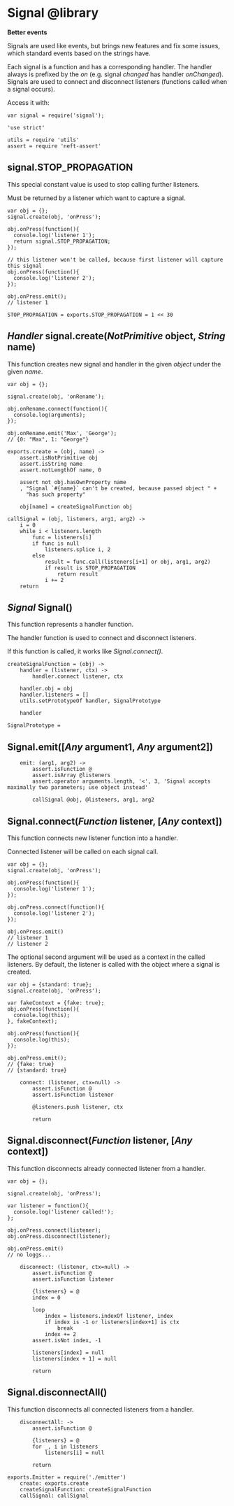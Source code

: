Signal @library
======

**Better events**

Signals are used like events, but brings new features and fix some issues, which
standard events based on the strings have.

Each signal is a function and has a corresponding handler.
The handler always is prefixed by the *on* (e.g. signal *changed* has handler *onChanged*).
Signals are used to connect and disconnect listeners (functions called when a signal occurs).

Access it with:
```
var signal = require('signal');
```

	'use strict'

	utils = require 'utils'
	assert = require 'neft-assert'

signal.STOP_PROPAGATION
-----------------------

This special constant value is used to stop calling further listeners.

Must be returned by a listener which want to capture a signal.

```
var obj = {};
signal.create(obj, 'onPress');

obj.onPress(function(){
  console.log('listener 1');
  return signal.STOP_PROPAGATION;
});

// this listener won't be called, because first listener will capture this signal
obj.onPress(function(){
  console.log('listener 2');
});

obj.onPress.emit();
// listener 1
```

	STOP_PROPAGATION = exports.STOP_PROPAGATION = 1 << 30

*Handler* signal.create(*NotPrimitive* object, *String* name)
-------------------------------------------------------------

This function creates new signal and handler in the given *object* under the given *name*.

```
var obj = {};

signal.create(obj, 'onRename');

obj.onRename.connect(function(){
  console.log(arguments);
});

obj.onRename.emit('Max', 'George');
// {0: "Max", 1: "George"}
```

	exports.create = (obj, name) ->
		assert.isNotPrimitive obj
		assert.isString name
		assert.notLengthOf name, 0

		assert not obj.hasOwnProperty name
		, "Signal `#{name}` can't be created, because passed object " +
		  "has such property"

		obj[name] = createSignalFunction obj

	callSignal = (obj, listeners, arg1, arg2) ->
		i = 0
		while i < listeners.length
			func = listeners[i]
			if func is null
				listeners.splice i, 2
			else
				result = func.call(listeners[i+1] or obj, arg1, arg2)
				if result is STOP_PROPAGATION
					return result
				i += 2
		return

*Signal* Signal()
-------------------

This function represents a handler function.

The handler function is used to connect and disconnect listeners.

If this function is called, it works like *Signal.connect()*.

	createSignalFunction = (obj) ->
		handler = (listener, ctx) ->
			handler.connect listener, ctx

		handler.obj = obj
		handler.listeners = []
		utils.setPrototypeOf handler, SignalPrototype

		handler

	SignalPrototype =

Signal.emit([*Any* argument1, *Any* argument2])
-----------------------------------------------

		emit: (arg1, arg2) ->
			assert.isFunction @
			assert.isArray @listeners
			assert.operator arguments.length, '<', 3, 'Signal accepts maximally two parameters; use object instead'

			callSignal @obj, @listeners, arg1, arg2

Signal.connect(*Function* listener, [*Any* context])
----------------------------------------------------

This function connects new listener function into a handler.

Connected listener will be called on each signal call.

```
var obj = {};
signal.create(obj, 'onPress');

obj.onPress(function(){
  console.log('listener 1');
});

obj.onPress.connect(function(){
  console.log('listener 2');
});

obj.onPress.emit()
// listener 1
// listener 2
```

The optional second argument will be used as a context in the called listeners.
By default, the listener is called with the object where a signal is created.

```
var obj = {standard: true};
signal.create(obj, 'onPress');

var fakeContext = {fake: true};
obj.onPress(function(){
  console.log(this);
}, fakeContext);

obj.onPress(function(){
  console.log(this);
});

obj.onPress.emit();
// {fake: true}
// {standard: true}
```

		connect: (listener, ctx=null) ->
			assert.isFunction @
			assert.isFunction listener

			@listeners.push listener, ctx

			return

Signal.disconnect(*Function* listener, [*Any* context])
-------------------------------------------------------

This function disconnects already connected listener from a handler.

```
var obj = {};

signal.create(obj, 'onPress');

var listener = function(){
  console.log('listener called!');
};

obj.onPress.connect(listener);
obj.onPress.disconnect(listener);

obj.onPress.emit()
// no loggs...
```

		disconnect: (listener, ctx=null) ->
			assert.isFunction @
			assert.isFunction listener

			{listeners} = @
			index = 0

			loop
				index = listeners.indexOf listener, index
				if index is -1 or listeners[index+1] is ctx
					break
				index += 2
			assert.isNot index, -1

			listeners[index] = null
			listeners[index + 1] = null

			return

Signal.disconnectAll()
----------------------

This function disconnects all connected listeners from a handler.

		disconnectAll: ->
			assert.isFunction @

			{listeners} = @
			for _, i in listeners
				listeners[i] = null

			return

	exports.Emitter = require('./emitter')
		create: exports.create
		createSignalFunction: createSignalFunction
		callSignal: callSignal

